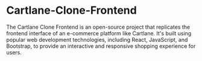 # Cartlane-Clone-Frontend
The Cartlane Clone Frontend is an open-source project that replicates the frontend interface of an e-commerce platform like Cartlane. It's built using popular web development technologies, including React, JavaScript, and Bootstrap, to provide an interactive and responsive shopping experience for users.
